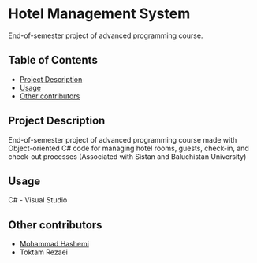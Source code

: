 #  Hotel Management System
 End-of-semester project of advanced programming course.
 
## Table of Contents

- [Project Description](#project-description)
- [Usage](#usage)
- [Other contributors](#other-contributors)

## Project Description

End-of-semester project of advanced programming course made with 
Object-oriented C# code for managing hotel rooms, guests, check-in,
and check-out processes
(Associated with Sistan and Baluchistan University)

## Usage

C# - Visual Studio

## Other contributors

- [Mohammad Hashemi](https://github.com/dothashemi)
- Toktam Rezaei
